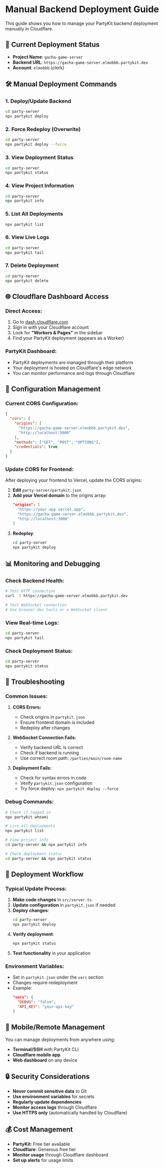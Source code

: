 # Manual Backend Deployment Guide

This guide shows you how to manage your PartyKit backend deployment manually in Cloudflare.

## 🔐 **Current Deployment Status**

- **Project Name**: `gacha-game-server`
- **Backend URL**: `https://gacha-game-server.elmobbb.partykit.dev`
- **Account**: `elmobbb` (clerk)

## 🛠️ **Manual Deployment Commands**

### **1. Deploy/Update Backend**

```bash
cd party-server
npx partykit deploy
```

### **2. Force Redeploy (Overwrite)**

```bash
cd party-server
npx partykit deploy --force
```

### **3. View Deployment Status**

```bash
cd party-server
npx partykit status
```

### **4. View Project Information**

```bash
cd party-server
npx partykit info
```

### **5. List All Deployments**

```bash
npx partykit list
```

### **6. View Live Logs**

```bash
cd party-server
npx partykit tail
```

### **7. Delete Deployment**

```bash
cd party-server
npx partykit delete
```

## 🌐 **Cloudflare Dashboard Access**

### **Direct Access:**

1. Go to [dash.cloudflare.com](https://dash.cloudflare.com)
2. Sign in with your Cloudflare account
3. Look for **"Workers & Pages"** in the sidebar
4. Find your PartyKit deployment (appears as a Worker)

### **PartyKit Dashboard:**

- PartyKit deployments are managed through their platform
- Your deployment is hosted on Cloudflare's edge network
- You can monitor performance and logs through Cloudflare

## 🔧 **Configuration Management**

### **Current CORS Configuration:**

```json
{
  "cors": {
    "origins": [
      "https://gacha-game-server.elmobbb.partykit.dev",
      "http://localhost:3000"
    ],
    "methods": ["GET", "POST", "OPTIONS"],
    "credentials": true
  }
}
```

### **Update CORS for Frontend:**

After deploying your frontend to Vercel, update the CORS origins:

1. **Edit** `party-server/partykit.json`
2. **Add your Vercel domain** to the origins array:
   ```json
   "origins": [
     "https://your-app.vercel.app",
     "https://gacha-game-server.elmobbb.partykit.dev",
     "http://localhost:3000"
   ]
   ```
3. **Redeploy**:
   ```bash
   cd party-server
   npx partykit deploy
   ```

## 📊 **Monitoring and Debugging**

### **Check Backend Health:**

```bash
# Test HTTP connection
curl -I https://gacha-game-server.elmobbb.partykit.dev

# Test WebSocket connection
# Use browser dev tools or a WebSocket client
```

### **View Real-time Logs:**

```bash
cd party-server
npx partykit tail
```

### **Check Deployment Status:**

```bash
cd party-server
npx partykit status
```

## 🚨 **Troubleshooting**

### **Common Issues:**

1. **CORS Errors:**

   - Check origins in `partykit.json`
   - Ensure frontend domain is included
   - Redeploy after changes

2. **WebSocket Connection Fails:**

   - Verify backend URL is correct
   - Check if backend is running
   - Use correct room path: `/parties/main/room-name`

3. **Deployment Fails:**
   - Check for syntax errors in code
   - Verify `partykit.json` configuration
   - Try force deploy: `npx partykit deploy --force`

### **Debug Commands:**

```bash
# Check if logged in
npx partykit whoami

# List all deployments
npx partykit list

# View project info
cd party-server && npx partykit info

# Check deployment status
cd party-server && npx partykit status
```

## 🔄 **Deployment Workflow**

### **Typical Update Process:**

1. **Make code changes** in `src/server.ts`
2. **Update configuration** in `partykit.json` if needed
3. **Deploy changes**:
   ```bash
   cd party-server
   npx partykit deploy
   ```
4. **Verify deployment**:
   ```bash
   npx partykit status
   ```
5. **Test functionality** in your application

### **Environment Variables:**

- Set in `partykit.json` under the `vars` section
- Changes require redeployment
- Example:
  ```json
  "vars": {
    "DEBUG": "false",
    "API_KEY": "your-api-key"
  }
  ```

## 📱 **Mobile/Remote Management**

You can manage deployments from anywhere using:

- **Terminal/SSH** with PartyKit CLI
- **Cloudflare mobile app**
- **Web dashboard** on any device

## 🔒 **Security Considerations**

- **Never commit sensitive data** to Git
- **Use environment variables** for secrets
- **Regularly update dependencies**
- **Monitor access logs** through Cloudflare
- **Use HTTPS only** (automatically handled by Cloudflare)

## 💰 **Cost Management**

- **PartyKit**: Free tier available
- **Cloudflare**: Generous free tier
- **Monitor usage** through Cloudflare dashboard
- **Set up alerts** for usage limits
